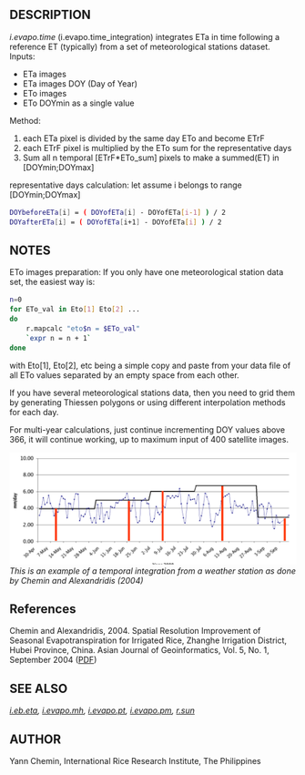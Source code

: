 ## DESCRIPTION

*i.evapo.time* (i.evapo.time_integration) integrates ETa in time
following a reference ET (typically) from a set of meteorological
stations dataset. Inputs:

- ETa images
- ETa images DOY (Day of Year)
- ETo images
- ETo DOYmin as a single value

Method:

1. each ETa pixel is divided by the same day ETo and become ETrF
2. each ETrF pixel is multiplied by the ETo sum for the representative
    days
3. Sum all n temporal \[ETrF\*ETo_sum\] pixels to make a summed(ET) in
    \[DOYmin;DOYmax\]

representative days calculation: let assume i belongs to range
\[DOYmin;DOYmax\]

```sh
DOYbeforeETa[i] = ( DOYofETa[i] - DOYofETa[i-1] ) / 2
DOYafterETa[i] = ( DOYofETa[i+1] - DOYofETa[i] ) / 2
```

## NOTES

ETo images preparation: If you only have one meteorological station data
set, the easiest way is:

```sh
n=0
for ETo_val in Eto[1] Eto[2] ...
do
    r.mapcalc "eto$n = $ETo_val"
    `expr n = n + 1`
done
```

with Eto\[1\], Eto\[2\], etc being a simple copy and paste from your
data file of all ETo values separated by an empty space from each other.

If you have several meteorological stations data, then you need to grid
them by generating Thiessen polygons or using different interpolation
methods for each day.

For multi-year calculations, just continue incrementing DOY values above
366, it will continue working, up to maximum input of 400 satellite
images.

![Temporal integration from a weather station](i_evapo_time.png)  
*This is an example of a temporal integration from a weather station as
done by Chemin and Alexandridis (2004)*

## References

Chemin and Alexandridis, 2004. Spatial Resolution Improvement of
Seasonal Evapotranspiration for Irrigated Rice, Zhanghe Irrigation
District, Hubei Province, China. Asian Journal of Geoinformatics, Vol.
5, No. 1, September 2004
([PDF](https://ikee.lib.auth.gr/record/270217/files/Chemin-Alexandridis.pdf))

## SEE ALSO

*[i.eb.eta](i.eb.eta.md), [i.evapo.mh](i.evapo.mh.md),
[i.evapo.pt](i.evapo.pt.md), [i.evapo.pm](i.evapo.pm.md),
[r.sun](r.sun.md)*

## AUTHOR

Yann Chemin, International Rice Research Institute, The Philippines
